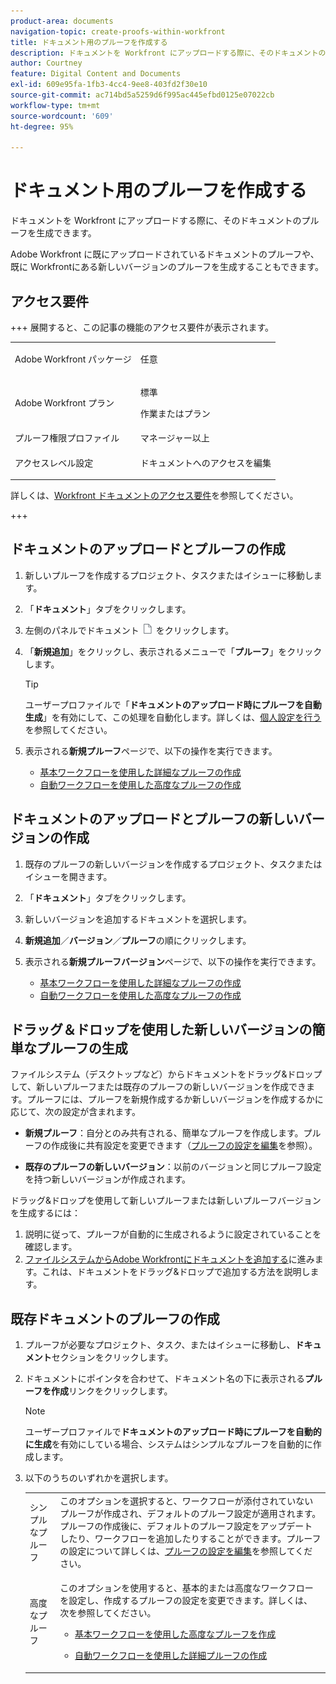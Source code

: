 ```yaml
---
product-area: documents
navigation-topic: create-proofs-within-workfront
title: ドキュメント用のプルーフを作成する
description: ドキュメントを Workfront にアップロードする際に、そのドキュメントのプルーフを生成できます。Adobe Workfront に既にアップロードされているドキュメントのプルーフや、既に Workfrontにある新しいバージョンのプルーフを生成することもできます。
author: Courtney
feature: Digital Content and Documents
exl-id: 609e95fa-1fb3-4cc4-9ee8-403fd2f30e10
source-git-commit: ac714bd5a5259d6f995ac445efbd0125e07022cb
workflow-type: tm+mt
source-wordcount: '609'
ht-degree: 95%

---
```


# ドキュメント用のプルーフを作成する

<!-- Audited: 1/2024 -->

ドキュメントを Workfront にアップロードする際に、そのドキュメントのプルーフを生成できます。

Adobe Workfront に既にアップロードされているドキュメントのプルーフや、既に Workfrontにある新しいバージョンのプルーフを生成することもできます。

<!--
If a proof fails to generate after following the steps described in the following sections, see [Troubleshoot proof creation failures](../../../review-and-approve-work/proofing/tips-tricks-and-troubleshooting/troubleshooting-proof-creation-failures.md).
-->

## アクセス要件

+++ 展開すると、この記事の機能のアクセス要件が表示されます。

<table style="table-layout:auto"> 
 <col> 
 <col> 
 <tbody> 
  <tr> 
   <td role="rowheader">Adobe Workfront パッケージ</td> 
   <td> 
   <p>任意 </p>
    </td> 
  </tr> 
  <tr> 
   <td role="rowheader">Adobe Workfront プラン</td> 
   <td> 
   <p>標準</p>
   <p>作業またはプラン</p>
   </td> 
  </tr> 
  <tr> 
   <td role="rowheader">プルーフ権限プロファイル </td> 
   <td>マネージャー以上</td> 
  </tr> 
  <tr> 
   <td role="rowheader">アクセスレベル設定</td> 
   <td> <p>ドキュメントへのアクセスを編集</p> </td> 
  </tr> 
 </tbody> 
</table>

詳しくは、[Workfront ドキュメントのアクセス要件](/help/quicksilver/administration-and-setup/add-users/access-levels-and-object-permissions/access-level-requirements-in-documentation.md)を参照してください。

+++

## ドキュメントのアップロードとプルーフの作成

1. 新しいプルーフを作成するプロジェクト、タスクまたはイシューに移動します。
1. 「**ドキュメント**」タブをクリックします。
1. 左側のパネルでドキュメント ![ ドキュメントアイコン ](assets/document-icon.png) をクリックします。
1. 「**新規追加**」をクリックし、表示されるメニューで「**プルーフ**」をクリックします。

   >[!TIP]
   >
   >ユーザープロファイルで「**ドキュメントのアップロード時にプルーフを自動生成**」を有効にして、この処理を自動化します。詳しくは、[個人設定を行う](../../../workfront-basics/manage-your-account-and-profile/configuring-your-user-profile/configure-my-settings.md)を参照してください。

1. 表示される&#x200B;**新規プルーフ**&#x200B;ページで、以下の操作を実行できます。

   * [基本ワークフローを使用した詳細なプルーフの作成](../../../review-and-approve-work/proofing/creating-proofs-within-workfront/configure-basic-proof-workflow.md)
   * [自動ワークフローを使用した高度なプルーフの作成](../../../review-and-approve-work/proofing/creating-proofs-within-workfront/create-automated-proof-workflow.md)

## ドキュメントのアップロードとプルーフの新しいバージョンの作成

1. 既存のプルーフの新しいバージョンを作成するプロジェクト、タスクまたはイシューを開きます。
1. 「**ドキュメント**」タブをクリックします。
1. 新しいバージョンを追加するドキュメントを選択します。
1. **新規追加**／**バージョン**／**プルーフ**&#x200B;の順にクリックします。
1. 表示される&#x200B;**新規プルーフバージョン**&#x200B;ページで、以下の操作を実行できます。

   * [基本ワークフローを使用した詳細なプルーフの作成](../../../review-and-approve-work/proofing/creating-proofs-within-workfront/configure-basic-proof-workflow.md)
   * [自動ワークフローを使用した高度なプルーフの作成](../../../review-and-approve-work/proofing/creating-proofs-within-workfront/create-automated-proof-workflow.md)

## ドラッグ＆ドロップを使用した新しいバージョンの簡単なプルーフの生成

ファイルシステム（デスクトップなど）からドキュメントをドラッグ&amp;ドロップして、新しいプルーフまたは既存のプルーフの新しいバージョンを作成できます。プルーフには、プルーフを新規作成するか新しいバージョンを作成するかに応じて、次の設定が含まれます。

* **新規プルーフ**：自分とのみ共有される、簡単なプルーフを作成します。プルーフの作成後に共有設定を変更できます（[プルーフの設定を編集](../../../review-and-approve-work/proofing/managing-proofs-within-workfront/edit-proof-settings.md)を参照）。

* **既存のプルーフの新しいバージョン**：以前のバージョンと同じプルーフ設定を持つ新しいバージョンが作成されます。

ドラッグ&amp;ドロップを使用して新しいプルーフまたは新しいプルーフバージョンを生成するには：

1. 説明に従って、プルーフが自動的に生成されるように設定されていることを確認します。
1. [ファイルシステムからAdobe Workfrontにドキュメントを追加する](../../../documents/adding-documents-to-workfront/add-documents-from-file-system.md)に進みます。これは、ドキュメントをドラッグ&amp;ドロップで追加する方法を説明します。

## 既存ドキュメントのプルーフの作成

1. プルーフが必要なプロジェクト、タスク、またはイシューに移動し、**ドキュメント**&#x200B;セクションをクリックします。
1. ドキュメントにポインタを合わせて、ドキュメント名の下に表示される&#x200B;**プルーフを作成**&#x200B;リンクをクリックします。

   >[!NOTE]
   >
   >ユーザープロファイルで&#x200B;**ドキュメントのアップロード時にプルーフを自動的に生成**&#x200B;を有効にしている場合、システムはシンプルなプルーフを自動的に作成します。

1. 以下のうちのいずれかを選択します。

   <table style="table-layout:auto"> 
    <col> 
    <col> 
    <tbody> 
     <tr> 
      <td role="rowheader">シンプルなプルーフ</td> 
      <td>このオプションを選択すると、ワークフローが添付されていないプルーフが作成され、デフォルトのプルーフ設定が適用されます。プルーフの作成後に、デフォルトのプルーフ設定をアップデートしたり、ワークフローを追加したりすることができます。プルーフの設定について詳しくは、<a href="../../../review-and-approve-work/proofing/managing-proofs-within-workfront/edit-proof-settings.md" class="MCXref xref">プルーフの設定を編集</a>を参照してください。</td> 
     </tr> 
     <tr> 
      <td role="rowheader">高度なプルーフ</td> 
      <td> <p>このオプションを使用すると、基本的または高度なワークフローを設定し、作成するプルーフの設定を変更できます。詳しくは、次を参照してください。 </p> 
       <ul> 
        <li> <p><a href="../../../review-and-approve-work/proofing/creating-proofs-within-workfront/configure-basic-proof-workflow.md" class="MCXref xref">基本ワークフローを使用した高度なプルーフを作成</a> </p> </li> 
        <li> <p><a href="../../../review-and-approve-work/proofing/creating-proofs-within-workfront/create-automated-proof-workflow.md" class="MCXref xref">自動ワークフローを使用した詳細プルーフの作成</a> </p> </li> 
       </ul> </td> 
     </tr> 
    </tbody> 
   </table>
